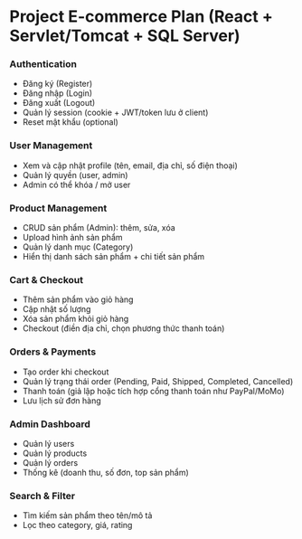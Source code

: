 

#  Project E-commerce Plan (React + Servlet/Tomcat + SQL Server)


###  Authentication

* Đăng ký (Register)
* Đăng nhập (Login)
* Đăng xuất (Logout)
* Quản lý session (cookie + JWT/token lưu ở client)
* Reset mật khẩu (optional)

###  User Management

* Xem và cập nhật profile (tên, email, địa chỉ, số điện thoại)
* Quản lý quyền (user, admin)
* Admin có thể khóa / mở user

### Product Management

* CRUD sản phẩm (Admin): thêm, sửa, xóa
* Upload hình ảnh sản phẩm
* Quản lý danh mục (Category)
* Hiển thị danh sách sản phẩm + chi tiết sản phẩm

###  Cart & Checkout

* Thêm sản phẩm vào giỏ hàng
* Cập nhật số lượng
* Xóa sản phẩm khỏi giỏ hàng
* Checkout (điền địa chỉ, chọn phương thức thanh toán)

###  Orders & Payments

* Tạo order khi checkout
* Quản lý trạng thái order (Pending, Paid, Shipped, Completed, Cancelled)
* Thanh toán (giả lập hoặc tích hợp cổng thanh toán như PayPal/MoMo)
* Lưu lịch sử đơn hàng

### Admin Dashboard

* Quản lý users
* Quản lý products
* Quản lý orders
* Thống kê (doanh thu, số đơn, top sản phẩm)

###  Search & Filter

* Tìm kiếm sản phẩm theo tên/mô tả
* Lọc theo category, giá, rating
